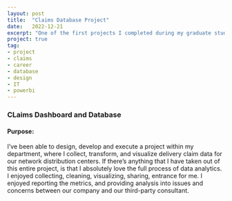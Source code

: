 ```yaml
---
layout: post
title:  "Claims Database Project"
date:   2022-12-21
excerpt: "One of the first projects I completed during my graduate studies"
project: true
tag:
- project
- claims
- career
- database
- design
- IT
- powerbi
---
```

### CLaims Dashboard and Database
#### Purpose: 
I’ve been able to design, develop and execute a project within my department, where I collect, transform, and visualize delivery claim data for our network distribution centers.  If there’s anything that I have taken out of this entire project, is that I absolutely love the full process of data analytics. I enjoyed collecting, cleaning, visualizing, sharing, entrance for me. I enjoyed reporting the metrics, and providing analysis into issues and concerns between our company and our third-party consultant.

